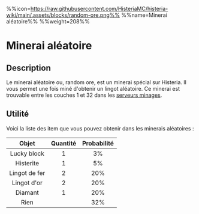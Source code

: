 %%icon=https://raw.githubusercontent.com/HisteriaMC/histeria-wiki/main/.assets/blocks/random-ore.png%%
%%name=Minerai aléatoire%%
%%weight=208%%
# Minerai aléatoire

## Description 
Le minerai aléatoire ou, random ore, est un minerai spécial sur Histeria. Il vous permet une fois miné d'obtenir un lingot aléatoire. Ce minerai est trouvable entre les couches 1 et 32 dans les [serveurs minages](https://histeria.fr/wiki/mondes/monde-minage).

## Utilité
Voici la liste des item que vous pouvez obtenir dans les minerais aléatoires :

|Objet|Quantité|Probabilité|
|:---:|:---:|:---:|
|Lucky block|1|3%|
|Histerite|1|5%|
|Lingot de fer |2|20%|
|Lingot d'or |2|20%|
|Diamant|1|20%|
|Rien| |32%|
